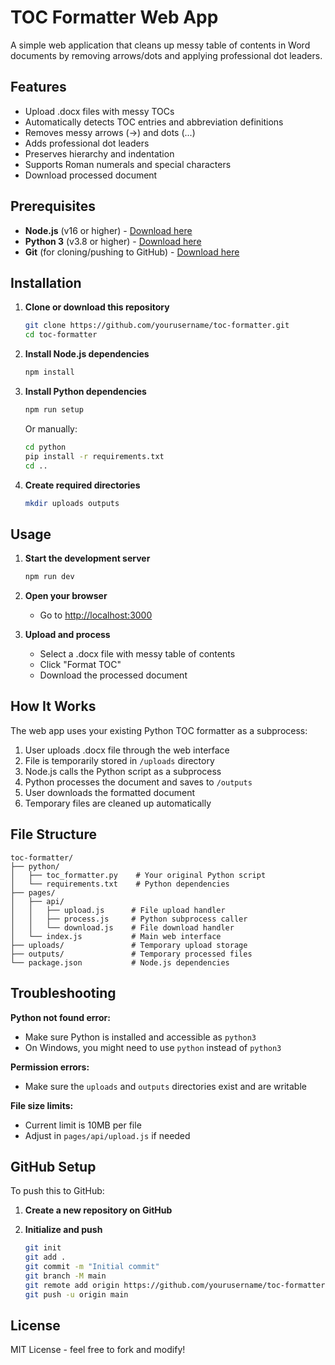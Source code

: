 # TOC Formatter Web App

A simple web application that cleans up messy table of contents in Word documents by removing arrows/dots and applying professional dot leaders.

## Features

- Upload .docx files with messy TOCs
- Automatically detects TOC entries and abbreviation definitions
- Removes messy arrows (→) and dots (...) 
- Adds professional dot leaders
- Preserves hierarchy and indentation
- Supports Roman numerals and special characters
- Download processed document

## Prerequisites

- **Node.js** (v16 or higher) - [Download here](https://nodejs.org/)
- **Python 3** (v3.8 or higher) - [Download here](https://python.org/)
- **Git** (for cloning/pushing to GitHub) - [Download here](https://git-scm.com/)

## Installation

1. **Clone or download this repository**
   ```bash
   git clone https://github.com/yourusername/toc-formatter.git
   cd toc-formatter
   ```

2. **Install Node.js dependencies**
   ```bash
   npm install
   ```

3. **Install Python dependencies**
   ```bash
   npm run setup
   ```
   
   Or manually:
   ```bash
   cd python
   pip install -r requirements.txt
   cd ..
   ```

4. **Create required directories**
   ```bash
   mkdir uploads outputs
   ```

## Usage

1. **Start the development server**
   ```bash
   npm run dev
   ```

2. **Open your browser**
   - Go to [http://localhost:3000](http://localhost:3000)

3. **Upload and process**
   - Select a .docx file with messy table of contents
   - Click "Format TOC"
   - Download the processed document

## How It Works

The web app uses your existing Python TOC formatter as a subprocess:

1. User uploads .docx file through the web interface
2. File is temporarily stored in `/uploads` directory
3. Node.js calls the Python script as a subprocess
4. Python processes the document and saves to `/outputs`
5. User downloads the formatted document
6. Temporary files are cleaned up automatically

## File Structure

```
toc-formatter/
├── python/
│   ├── toc_formatter.py    # Your original Python script
│   └── requirements.txt    # Python dependencies
├── pages/
│   ├── api/
│   │   ├── upload.js      # File upload handler
│   │   ├── process.js     # Python subprocess caller
│   │   └── download.js    # File download handler
│   └── index.js           # Main web interface
├── uploads/               # Temporary upload storage
├── outputs/               # Temporary processed files
└── package.json           # Node.js dependencies
```

## Troubleshooting

**Python not found error:**
- Make sure Python is installed and accessible as `python3`
- On Windows, you might need to use `python` instead of `python3`

**Permission errors:**
- Make sure the `uploads` and `outputs` directories exist and are writable

**File size limits:**
- Current limit is 10MB per file
- Adjust in `pages/api/upload.js` if needed

## GitHub Setup

To push this to GitHub:

1. **Create a new repository on GitHub**

2. **Initialize and push**
   ```bash
   git init
   git add .
   git commit -m "Initial commit"
   git branch -M main
   git remote add origin https://github.com/yourusername/toc-formatter.git
   git push -u origin main
   ```

## License

MIT License - feel free to fork and modify!